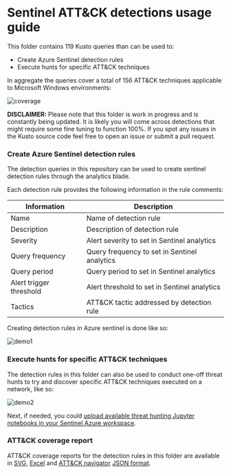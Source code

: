 Sentinel ATT&CK detections usage guide
===

This folder contains 119 Kusto queries than can be used to:

- Create Azure Sentinel detection rules
- Execute hunts for specific ATT&CK techniques

In aggregate the queries cover a total of 156 ATT&CK techniques applicable to Microsoft Windows environments:

![coverage](https://github.com/BlueTeamToolkit/sentinel-attack/blob/master/docs/sentinel_attack_coverage.JPG)

**DISCLAIMER:** Please note that this folder is work in progress and is constantly being updated. It is likely you will come across detections that might require some fine tuning to function 100%. If you spot any issues in the Kusto source code feel free to open an issue or submit a pull request.

### Create Azure Sentinel detection rules

The detection queries in this repository can be used to create sentinel detection rules through the analytics blade.

Each detection rule provides the following information in the rule comments:

| Information               | Description                                    |
| ------------------------- | ---------------------------------------------- |
| Name                      | Name of detection rule                         |
| Description               | Description of detection rule                  |
| Severity                  | Alert severity to set in Sentinel analytics    |
| Query frequency           | Query frequency to set in Sentinel analytics   |
| Query period              | Query period to set in Sentinel analytics      |
| Alert trigger threshold   | Alert threshold to set in Sentinel analytics   |
| Tactics                   | ATT&CK tactic addressed by detection rule      |

Creating detection rules in Azure sentinel is done like so:

![demo1](https://github.com/BlueTeamToolkit/sentinel-attack/blob/master/docs/upload-detection-rules.gif)

### Execute hunts for specific ATT&CK techniques

The detection rules in this folder can also be used to conduct one-off threat hunts to try and discover specific ATT&CK techniques executed on a network, like so:

![demo2](https://github.com/BlueTeamToolkit/sentinel-attack/blob/master/docs/execute-hunts.gif)

Next, if needed, you could [upload available threat hunting Jupyter notebooks in your Sentinel Azure workspace](https://github.com/BlueTeamToolkit/sentinel-attack/blob/master/hunting/README.md).

### ATT&CK coverage report
ATT&CK coverage reports for the detection rules in this folder are available in [SVG](https://github.com/BlueTeamToolkit/sentinel-attack/blob/master/docs/sentinel_attack_coverage.svg), [Excel](https://github.com/BlueTeamToolkit/sentinel-attack/blob/master/docs/sentinel_attack_coverage.xlsx) and [ATT&CK navigator](https://mitre-attack.github.io/attack-navigator/enterprise/) [JSON format](https://github.com/BlueTeamToolkit/sentinel-attack/blob/master/docs/sentinel_attack_coverage.json).
